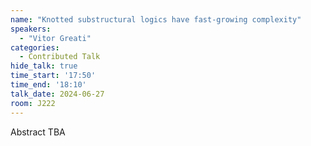 ```yaml
---
name: "Knotted substructural logics have fast-growing complexity"
speakers:
  - "Vitor Greati"
categories:
  - Contributed Talk
hide_talk: true
time_start: '17:50'
time_end: '18:10'
talk_date: 2024-06-27
room: J222
---
```


Abstract TBA
